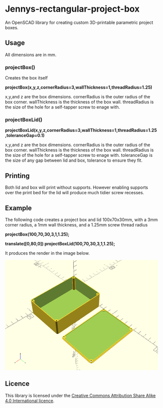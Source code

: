 # Jennys-rectangular-project-box
An OpenSCAD library for creating custom 3D-printable parametric project boxes.

## Usage

All dimensions are in mm.

### projectBox()

Creates the box itself

**projectBox(x,y,z,cornerRadius=3,wallThickness=1,threadRadius=1.25)**

x,y,and z are the box dimensions.
cornerRadius is the outer radius of the box corner.
wallThickness is the thickness of the box wall.
threadRadius is the size of the hole for a self-tapper screw to enage with.

### projectBoxLid()

**projectBoxLid(x,y,z,cornerRadius=3,wallThickness=1,threadRadius=1.25,toleranceGap=0.1)**

x,y,and z are the box dimensions.
cornerRadius is the outer radius of the box corner.
wallThickness is the thickness of the box wall.
threadRadius is the size of the hole for a self-tapper screw to enage with.
toleranceGap is the size of any gap between lid and box, tolerance to ensure they fit.

## Printing

Both lid and box will print without supports. However enabling supports over the print bed for the lid will produce much tidier screw recesses.

## Example

The following code creates a project box and lid 100x70x30mm, with a 3mm corner radius, a 1mm wall thickness, and a 1.25mm screw thread radius

 **projectBox(100,70,30,3,1,1.25);**
 
 **translate([0,80,0]) projectBoxLid(100,70,30,3,1,1.25);**
 
 It produces the render in the image below.
 
![OpenSCAD render of a project box](jennys-rectangular-project-box.png)

## Licence

This library is licensed under the [Creative Commons Attribution Share Alike 4.0 International licence](license.md).
